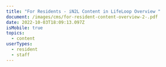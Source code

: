 ```yaml
---
title: "For Residents - iN2L Content in LifeLoop Overview "
document: /images/cms/for-resident-content-overview-2-.pdf
date: 2022-10-03T18:09:13.097Z
isMobile: true
topics:
  - content
userTypes:
  - resident
  - staff
---
```

